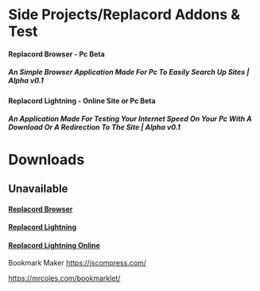 # Side Projects/Replacord Addons & Test

#### Replacord Browser - Pc Beta

##### An Simple Browser Application Made For Pc To Easily Search Up Sites | Alpha v0.1

#### Replacord Lightning - Online Site or Pc Beta

##### An Application Made For Testing Your Internet Speed On Your Pc With A Download Or A Redirection To The Site | Alpha v0.1

# Downloads
## Unavailable

#### [Replacord Browser]()

#### [Replacord Lightning]()

#### [Replacord Lightning Online]()


Bookmark Maker
https://jscompress.com/

https://mrcoles.com/bookmarklet/


